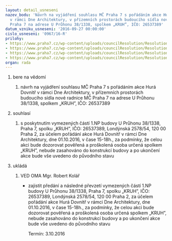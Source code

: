 ```yaml
---
layout: detail_usneseni
nazev_bodu: 'Návrh na vyjádření souhlasu MČ Praha 7 s pořádáním akce Hurá Dovnitř
  v rámci Dne Architektury, v přízemních prostorách budoucího sídla nové radnice MČ
  Praha 7 na adrese U Průhonu 38/1338, spolkem „KRUH”, IČO: 26537389'
datum_vzniku_usneseni: '2016-09-27 00:00:00'
cislo_usneseni: '0967/16-R'
prilohy:
- https://www.praha7.cz/wp-content/uploads/councilResolution/Resolutions/28214/export/DZ_Kruh1338~111464.docx
- https://www.praha7.cz/wp-content/uploads/councilResolution/Resolutions/28214/export/02_Kruh1338~111463.pdf
- https://www.praha7.cz/wp-content/uploads/councilResolution/Resolutions/28214/export/03_Kruh1338~111462.pdf
- https://www.praha7.cz/wp-content/uploads/councilResolution/Resolutions/28214/export/export~297723.pdf
organ: rada
---
```

<ol id="urzList" class="urzList_view"><li id="" class="urzClass1"><span name="1">bere na vědomí</span><ol class="urzOlClass"><li style="text-align: left;" id="" class="urzClass2"><span><p>návrh na vyjádření souhlasu MČ Praha 7 s pořádáním akce Hurá Dovnitř v rámci Dne Architektury, v přízemních prostorách budoucího sídla nové radnice MČ Praha 7 na adrese U Průhonu 38/1338, spolkem „KRUH”, IČO: 26537389</p></span></li></ol></li><li id="" class="urzClass1"><span name="26">souhlasí</span><ol class="urzOlClass"><li style="text-align: left;" id="" class="urzClass2"><span><p>s poskytnutím vymezených částí 1.NP budovy U Průhonu 38/1338, Praha 7, spolku „KRUH”, IČO: 26537389, Londýnská 2578/54, 120 00 Praha 2, za účelem pořádání akce Hurá Dovnitř v rámci Dne Architektury, dne 01.10.2016, v čase 15-18h., za podmínky, že celou akci bude dozorovat pověřená a proškolená osoba určená spolkem „KRUH”, nebude zasahováno do konstrukcí budovy a po ukončení akce bude vše uvedeno do původního stavu</p></span></li></ol></li><li class="urzClass1" id="urzUkoly"><span name="1">ukládá</span><ol class="urzOlClass"><li class="urzClass2"><span><p>VED OMA Mgr. Robert Kolář</p></span><ul class="urzUlClass"><li class="urzClass3"><span><p>zajistit předání a následné převzetí vymezených částí 1.NP budovy U Průhonu 38/1338, Praha 7, spolku „KRUH”, IČO: 26537389, Londýnská 2578/54, 120 00 Praha 2, za účelem pořádání akce Hurá Dovnitř v rámci Dne Architektury, dne 01.10.2016, v čase 15-18h., za podmínky, že celou akci bude dozorovat pověřená a proškolená osoba určená spolkem „KRUH”, nebude zasahováno do konstrukcí budovy a po ukončení akce bude vše uvedeno do původního stavu</p></span><span class="urzUkolTermin">  Termín:&nbsp;3.10.2016</span></li></ul></li></ol></li></ol>